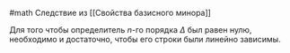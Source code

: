 #math 
Следствие из [[Свойства базисного минора]]

Для того чтобы определитель $n$-го порядка $\Delta$ был равен нулю, необходимо и достаточно, чтобы его строки были линейно зависимы.